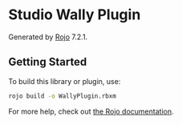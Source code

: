 # Studio Wally Plugin
Generated by [Rojo](https://github.com/rojo-rbx/rojo) 7.2.1.

## Getting Started
To build this library or plugin, use:

```bash
rojo build -o WallyPlugin.rbxm
```

For more help, check out [the Rojo documentation](https://rojo.space/docs).